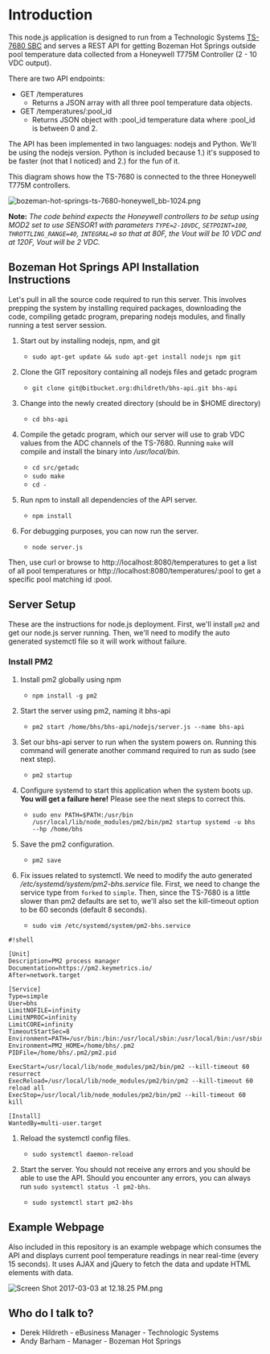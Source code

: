 # Introduction #

This node.js application is designed to run from a Technologic Systems [TS-7680 SBC](https://www.embeddedarm.com/products/TS-7680) and serves a REST API for getting Bozeman Hot Springs outside pool temperature data collected from a Honeywell T775M Controller (2 - 10 VDC output).

There are two API endpoints:

* GET /temperatures
    * Returns a JSON array with all three pool temperature data objects.
* GET /temperatures/:pool_id
    * Returns JSON object with :pool_id temperature data where :pool_id is between 0 and 2.

The API has been implemented in two languages:  nodejs and Python.  We'll be using the nodejs version.  Python is included because 1.) it's supposed to be faster (not that I noticed) and 2.) for the fun of it.

This diagram shows how the TS-7680 is connected to the three Honeywell T775M controllers.

![bozeman-hot-springs-ts-7680-honeywell_bb-1024.png](https://bitbucket.org/repo/eGL68B/images/925926239-bozeman-hot-springs-ts-7680-honeywell_bb-1024.png)

**Note:**  *The code behind expects the Honeywell controllers to be setup using MOD2 set to use SENSOR1 with parameters `TYPE=2-10VDC`, `SETPOINT=100`, `THROTTLING_RANGE=40`, `INTEGRAL=0` so that at 80F, the Vout will be 10 VDC and at 120F, Vout will be 2 VDC.*


## Bozeman Hot Springs API Installation Instructions ##

Let's pull in all the source code required to run this server.  This involves prepping the system by installing required packages, downloading the code, compiling getadc program, preparing nodejs modules, and finally running a test server session.

1. Start out by installing nodejs, npm, and git
    * `sudo apt-get update && sudo apt-get install nodejs npm git`

1. Clone the GIT repository containing all nodejs files and getadc program
    * `git clone git@bitbucket.org:dhildreth/bhs-api.git bhs-api`

1. Change into the newly created directory (should be in $HOME directory)
    * `cd bhs-api`

1. Compile the getadc program, which our server will use to grab VDC values from the ADC channels of the TS-7680.  Running `make` will compile and install the binary into */usr/local/bin*.
    * `cd src/getadc`
    * `sudo make`
    * `cd -`

1. Run npm to install all dependencies of the API server.
    * `npm install`

1. For debugging purposes, you can now run the server.
    * `node server.js`

Then, use curl or browse to http://localhost:8080/temperatures to get a list of all pool temperatures or http://localhost:8080/temperatures/:pool to get a specific pool matching id :pool.  

## Server Setup ##

These are the instructions for node.js deployment.  First, we'll install `pm2` and get our node.js server running.  Then, we'll need to modify the auto generated systemctl file so it will work without failure.

### Install PM2 ###

1. Install pm2 globally using npm
    * `npm install -g pm2`

1. Start the server using pm2, naming it bhs-api
    * `pm2 start /home/bhs/bhs-api/nodejs/server.js --name bhs-api`

1. Set our bhs-api server to run when the system powers on.  Running this command will generate another command required to run as sudo (see next step).
    * `pm2 startup`

1. Configure systemd to start this application when the system boots up.  **You will get a failure here!**  Please see the next steps to correct this.
    * `sudo env PATH=$PATH:/usr/bin /usr/local/lib/node_modules/pm2/bin/pm2 startup systemd -u bhs --hp /home/bhs`

1. Save the pm2 configuration.
    * `pm2 save`

1. Fix issues related to systemctl.  We need to modify the auto generated */etc/systemd/system/pm2-bhs.service* file.  First, we need to change the service type from `forked` to `simple`.  Then, since the TS-7680 is a little slower than pm2 defaults are set to, we'll also set the kill-timeout option to be 60 seconds (default 8 seconds).

    * `sudo vim /etc/systemd/system/pm2-bhs.service`

```
#!shell

[Unit]
Description=PM2 process manager
Documentation=https://pm2.keymetrics.io/
After=network.target

[Service]
Type=simple
User=bhs
LimitNOFILE=infinity
LimitNPROC=infinity
LimitCORE=infinity
TimeoutStartSec=8
Environment=PATH=/usr/bin:/bin:/usr/local/sbin:/usr/local/bin:/usr/sbin:/usr/bin
Environment=PM2_HOME=/home/bhs/.pm2
PIDFile=/home/bhs/.pm2/pm2.pid

ExecStart=/usr/local/lib/node_modules/pm2/bin/pm2 --kill-timeout 60 resurrect
ExecReload=/usr/local/lib/node_modules/pm2/bin/pm2 --kill-timeout 60  reload all
ExecStop=/usr/local/lib/node_modules/pm2/bin/pm2 --kill-timeout 60  kill

[Install]
WantedBy=multi-user.target
```

1. Reload the systemctl config files.
    * `sudo systemctl daemon-reload`

1. Start the server.  You should not receive any errors and you should be able to use the API.  Should you encounter any errors, you can always run `sudo systemctl status -l pm2-bhs`.
    * `sudo systemctl start pm2-bhs`


## Example Webpage ##

Also included in this repository is an example webpage which consumes the API and displays current pool temperature readings in near real-time (every 15 seconds).  It uses AJAX and jQuery to fetch the data and update HTML elements with data.

![Screen Shot 2017-03-03 at 12.18.25 PM.png](https://bitbucket.org/repo/eGL68B/images/2555406468-Screen%20Shot%202017-03-03%20at%2012.18.25%20PM.png)



## Who do I talk to? ##

* Derek Hildreth - eBusiness Manager - Technologic Systems
* Andy Barham - Manager - Bozeman Hot Springs